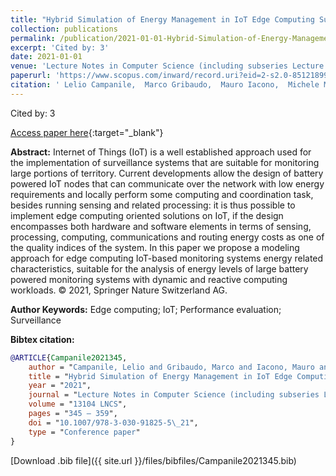 ```yaml
---
title: "Hybrid Simulation of Energy Management in IoT Edge Computing Surveillance Systems"
collection: publications
permalink: /publication/2021-01-01-Hybrid-Simulation-of-Energy-Management-in-IoT-Edge-Computing-Surveillance-Systems
excerpt: 'Cited by: 3'
date: 2021-01-01
venue: 'Lecture Notes in Computer Science (including subseries Lecture Notes in Artificial Intelligence and Lecture Notes in Bioinformatics)'
paperurl: 'https://www.scopus.com/inward/record.uri?eid=2-s2.0-85121899001&doi=10.1007%2f978-3-030-91825-5_21&partnerID=40&md5=5ce64fd502deef5043d5d6792b9d12ba'
citation: ' Lelio Campanile,  Marco Gribaudo,  Mauro Iacono,  Michele Mastroianni, &quot;Hybrid Simulation of Energy Management in IoT Edge Computing Surveillance Systems.&quot; Lecture Notes in Computer Science (including subseries Lecture Notes in Artificial Intelligence and Lecture Notes in Bioinformatics), 2021.'
---
```

Cited by: 3

[Access paper here](https://www.scopus.com/inward/record.uri?eid=2-s2.0-85121899001&doi=10.1007%2f978-3-030-91825-5_21&partnerID=40&md5=5ce64fd502deef5043d5d6792b9d12ba){:target="_blank"}

 __Abstract:__ Internet of Things (IoT) is a well established approach used for the implementation of surveillance systems that are suitable for monitoring large portions of territory. Current developments allow the design of battery powered IoT nodes that can communicate over the network with low energy requirements and locally perform some computing and coordination task, besides running sensing and related processing: it is thus possible to implement edge computing oriented solutions on IoT, if the design encompasses both hardware and software elements in terms of sensing, processing, computing, communications and routing energy costs as one of the quality indices of the system. In this paper we propose a modeling approach for edge computing IoT-based monitoring systems energy related characteristics, suitable for the analysis of energy levels of large battery powered monitoring systems with dynamic and reactive computing workloads. © 2021, Springer Nature Switzerland AG.

 __Author Keywords:__ Edge computing; IoT; Performance evaluation; Surveillance

 __Bibtex citation:__ 
```bibtex 
@ARTICLE{Campanile2021345,
    author = "Campanile, Lelio and Gribaudo, Marco and Iacono, Mauro and Mastroianni, Michele",
    title = "Hybrid Simulation of Energy Management in IoT Edge Computing Surveillance Systems",
    year = "2021",
    journal = "Lecture Notes in Computer Science (including subseries Lecture Notes in Artificial Intelligence and Lecture Notes in Bioinformatics)",
    volume = "13104 LNCS",
    pages = "345 – 359",
    doi = "10.1007/978-3-030-91825-5\_21",
    type = "Conference paper"
}

``` 
[Download .bib file]({{ site.url }}/files/bibfiles/Campanile2021345.bib) 
